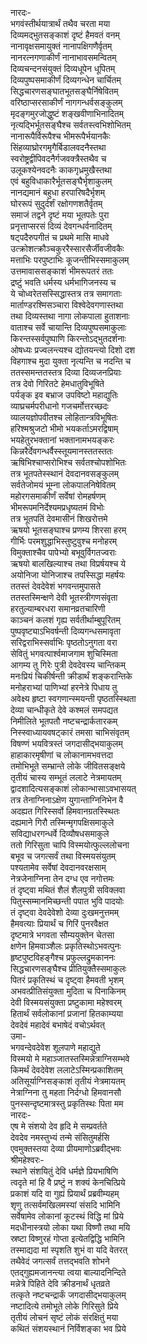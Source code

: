 नारदः-  
भगवंस्तीर्थयात्रार्थं तथैव चरता मया  
दिव्यमद्भुतसङ्काशं दृष्टं हैमवतं वनम्  
नानावृक्षसमायुक्तं नानापक्षिगणैर्वृतम्  
नानरत्नगणाकीर्णं नानाभावसमन्वितम्  
दिव्यचन्दनसंयुक्तं दिव्यधूपेन धूपितम्  
दिव्यपुष्पसमाकीर्णं दिव्यगन्धेन चार्चितम्  
सिद्धचारणसङ्घातभूतसङ्घैर्निषेवितम्  
वरिष्ठाप्सरसाकीर्णं नागगन्धर्वसङ्कुलम्  
मृदङ्गमुरजोद्धुष्टं शङ्खवीणाभिनादितम्  
नृत्यद्भिर्भूतसङ्घैश्च सर्वतस्त्वभिशोभितम्  
नानारूपैर्विरूपैश्च भीमरूपैर्भयानकैः  
सिंहव्याघ्रोरगमृगैर्बिडालवदनैस्तथा  
स्वरोष्ट्रद्वीपिवदनैर्गजवक्त्रैस्तथैव च  
उलूकश्येनवदनैः काकगृध्रमुखैस्तथा  
एवं बहुविधाकारैर्भूतसङ्घैर्भृशाकुलम्  
नानद्यमानं बहुधा हरपारिषदैर्भृशम्  
घोररूपं सुदुर्दर्शं रक्षोगणशतैर्वृतम्  
समाजं तद्वने दृष्टं मया भूतपतेः पुरा  
प्रनृत्ताप्सरसं दिव्यं देवगन्धर्वनादितम्  
षट्पदैरुपगीतं च प्रथमे मासि माधवे  
उत्क्रोशत्क्रौञ्चकुररैस्सारसैर्जीवजीवकैः  
मत्ताभिः परपुष्टाभिः कूजन्तीभिस्समाकुलम्  
उत्तमावाससङ्काशं भीमरूपतरं ततः  
द्रष्टुं भवति धर्मस्य धर्मभागिजनस्य च  
ये चोध्वरेतसस्सिद्धास्तत्र तत्र समागताः  
मार्ताण्डरश्मिसञ्चारा विश्वेदेवगणास्तथा  
तथा दिव्यस्तथा नागा लोकपाला हुताशनाः  
वाताश्च सर्वे चायान्ति दिव्यपुष्पसमाकुलाः  
किरन्तस्सर्वपुष्पाणि किरन्तोऽद्भुतदर्शनाः  
ओषध्यः प्रज्वलन्त्यश्च द्योतयन्त्यो दिशो दश  
विहगाश्च मुदा युक्ता नृत्यन्ति च नदन्ति च  
ततस्समन्ततस्तत्र दिव्या दिव्यजनप्रियाः  
तत्र देवो गिरितटे हेमधातुविभूषिते  
पर्यङ्क इव बभ्राज उपविष्टो महाद्युतिः  
व्याघ्रचर्मपरीधानो गजचर्मोत्तरच्छदः  
व्यालयज्ञोपवीतश्च लोहितान्त्रविभूषितः  
हरिश्मश्रुजटो भीमो भयकर्ताऽमरद्विषाम्  
भयहेतुरभक्तानां भक्तानामभयङ्करः  
किन्नरैर्देवगन्धर्वैस्स्तूयमानस्ततस्ततः  
ऋषिभिश्चाप्सरोभिश्च सर्वतश्चोपशोभितः  
तत्र भूतपतेस्स्थानं देवदानवसङ्कुलम्  
सर्वतेजोमयं भूम्ना लोकपालनिषेवितम्  
महोरगसमाकीर्णं सर्वेषां रोमहर्षणम्  
भीमरूपमनिर्देश्यमप्रधृष्यतमं विभोः  
तत्र भूतपतिं देवमासीनं शिखरोत्तमे  
ऋषयो भूतसङ्घाश्च प्रणम्य शिरसा हरम्  
गीर्भिः परमशुद्धाभिस्तुष्टुवुश्च मनोहरम्  
विमुक्ताश्चैव पापेभ्यो बभूवुर्विगतज्वराः  
ऋषयो बालखिल्याश्च तथा विप्रर्षयश्च ये  
अयोनिजा योनिजाश्च तपस्सिद्धा महर्षयः  
ततस्तं देवदेवेशं भगवन्तमुपासते  
ततस्तस्मिन्क्षणे देवी भूतस्त्रीगणसंवृता  
हरतुल्याम्बरधरा समानव्रतचारिणी  
काञ्चनं कलशं गृह्य सर्वतीर्थाम्बुपूरितम्  
पुष्पवृष्ट्याऽभिवर्षन्ती दिव्यगन्धसमावृता  
सरिद्वराभिस्सर्वाभिः पृष्ठतोऽनुगता वरा  
सेवितुं भगवत्पार्श्वमाजगाम शुचिस्मिता  
आगम्य तु गिरेः पुत्री देवदेवस्य चान्तिकम्  
मनःप्रियं चिकीर्षन्ती क्रीडार्थं शङ्करान्तिके  
मनोहराभ्यां पाणिभ्यां हरनेत्रे पिधाय तु  
अवेक्ष्य हृष्टा स्वगणान्स्मयन्ती पृष्ठतस्स्थिता  
देव्या चान्धीकृते देवे कश्मलं समपद्यत  
निमीलिते भूतपतौ नष्टचन्द्रार्कतारकम्  
निस्स्वाध्यायवषट्कारं तमसा चाभिसंवृतम्  
विषण्णं भयवित्रस्तं जगदासीद्भयाकुलम्  
हाहाकारमृषीणां च लोकानामभवत्तदा  
तमोभिभूते सम्भ्रान्ते लोके जीवितसङ्क्षये  
तृतीयं चास्य सम्भूतं ललाटे नेत्रमायतम्  
द्वादशादित्यसङ्काशं लोकान्भासाऽवभासयत्  
तत्र तेनाग्निनाऽक्षेण युगान्ताग्निनिभेन वै  
अदह्यत गिरिस्सर्वो हिमवानग्रतस्स्थितः  
दह्यमाने गिरौ तस्मिन्मृगपक्षिसमाकुले  
सविद्याधरगन्धर्वे दिव्यौषधसमाकुले  
ततो गिरिसुता चापि विस्मयोत्फुल्ललोचना  
बभूव च जगत्सर्वं तथा विस्मयसंयुतम्  
पश्यतामेव सर्वेषां देवदानवरक्षसाम्  
नेत्रजेनाग्निना तेन दग्ध एव नगोत्तमः  
तं दृष्ट्वा मथितं शैलं शैलपुत्री सविक्लवा  
पितुस्सम्मानमिच्छन्ती पपात भुवि पादयोः  
तं दृष्ट्वा देवदेवेशो देव्या दुःखमनुत्तमम्  
हैमवत्याः प्रियार्थं च गिरिं पुनरवैक्षत  
दृष्टमात्रे भगवता सौम्ययुक्तेन चेतसा  
क्षणेन हिमवाञ्शैलः प्रकृतिस्थोऽभवत्पुनः  
हृष्टपुष्टविहङ्गैश्च प्रफुल्लद्रुमकाननः  
सिद्धचारणसङ्घैश्च प्रीतियुक्तैस्समाकुलः  
पितरं प्रकृतिस्थं च दृष्ट्वा हैमवती भृशम्  
अभवत्प्रीतिसंयुक्ता मुदिता च पिनाकिनम्  
देवी विस्मयसंयुक्ता प्रष्टुकामा महेश्वरम्  
हितार्थं सर्वलोकानां प्रजानां हितकाम्यया  
देवदेवं महादेवं बभाषेदं वचोऽर्थवत्  
उमा-  
भगवन्देवदेवेश शूलपाणे महाद्युते  
विस्मयो मे महाञ्जातस्तस्मिन्नेत्राग्निसम्भवे  
किमर्थं देवदेवेश ललाटेऽस्मिन्प्रकाशितम्  
अतिसूर्याग्निसङ्काशं तृतीयं नेत्रमायतम्  
नेत्राग्निना तु महता निर्दग्धो हिमवानसौ  
पुनस्सन्दृष्टमात्रस्तु प्रकृतिस्थः पिता मम  
नारदः-  
एष मे संशयो देव हृदि मे सम्प्रवर्तते  
देवदेव नमस्तुभ्यं तन्मे संसितुमर्हसि  
एवमुक्तस्तया देव्या प्रीयमाणोऽब्रवीद्भवः  
श्रीमहेश्वरः-  
स्थाने संशयितुं देवि धर्मज्ञे प्रियभाषिणि  
त्वदृते मां हि वै प्रष्टुं न शक्यं केनचित्प्रिये  
प्रकाशं यदि वा गुह्यं प्रियार्थं प्रब्रवीम्यहम्  
शृणु तत्सर्वमखिलमस्यां संसदि भामिनि  
सर्वेषामेव लोकानां कूटस्थं विद्धि मां प्रिये  
मदधीनास्त्रयो लोका यथा विष्णौ तथा मयि  
स्रष्टा विष्णुरहं गोप्ता इत्येतद्विद्धि भामिनि  
तस्माद्यदा मां स्पृशति शुभं वा यदि वेतरत्  
तथैवेदं जगत्सर्वं तत्तद्भवति शोभने  
एतद्गुह्यमजानन्त्या त्वया बाल्यादनिन्दिते  
मन्नेत्रे पिहिते देवि क्रीडनार्थं धृतव्रते  
तत्कृते नष्टचन्द्रार्कं जगदासीद्भयाकुलम्  
नष्टादित्ये तमोभूते लोके गिरिसुते प्रिये   
तृतीयं लोचनं सृष्टं लोकं संरक्षितुं मया  
कथितं संशयस्थानं निर्विशङ्का भव प्रिये  
